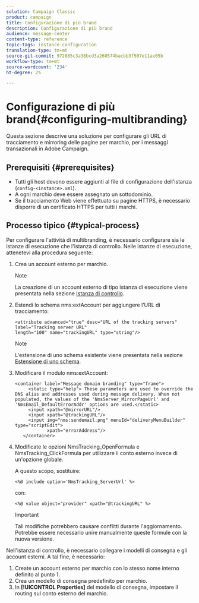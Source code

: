 ```yaml
---
solution: Campaign Classic
product: campaign
title: Configurazione di più brand
description: Configurazione di più brand
audience: message-center
content-type: reference
topic-tags: instance-configuration
translation-type: tm+mt
source-git-commit: 972885c3a38bcd3a260574bacbb3f507e11ae05b
workflow-type: tm+mt
source-wordcount: '234'
ht-degree: 2%

---
```



# Configurazione di più brand{#configuring-multibranding}

Questa sezione descrive una soluzione per configurare gli URL di tracciamento e mirroring delle pagine per marchio, per i messaggi transazionali in  Adobe Campaign.

## Prerequisiti {#prerequisites}

* Tutti gli host devono essere aggiunti al file di configurazione dell&#39;istanza (`config-<instance>.xml`).
* A ogni marchio deve essere assegnato un sottodominio.
* Se il tracciamento Web viene effettuato su pagine HTTPS, è necessario disporre di un certificato HTTPS per tutti i marchi.

## Processo tipico {#typical-process}

Per configurare l&#39;attività di multibranding, è necessario configurare sia le istanze di esecuzione che l&#39;istanza di controllo. Nelle istanze di esecuzione, attenetevi alla procedura seguente:

1. Crea un account esterno per marchio.

   >[!NOTE]
   >
   >La creazione di un account esterno di tipo istanza di esecuzione viene presentata nella sezione [Istanza di controllo](../../message-center/using/creating-a-shared-connection.md#control-instance).

1. Estendi lo schema nms:extAccount per aggiungere l’URL di tracciamento:

   ```
   <attribute advanced="true" desc="URL of the tracking servers" label="Tracking server URL"
   length="100" name="trackingURL" type="string"/>
   ```

   >[!NOTE]
   >
   >L&#39;estensione di uno schema esistente viene presentata nella sezione [Estensione di uno schema](../../configuration/using/extending-a-schema.md).

1. Modificare il modulo nms:extAccount:

   ```
   <container label="Message domain branding" type="frame">
        <static type="help"> These parameters are used to override the DNS alias and addresses used during message delivery. When not populated, the values of the 'NmsServer_MirrorPageUrl' and 'NmsEmail_DefaultErrorAddr' options are used.</static>
        <input xpath="@mirrorURL"/>
        <input xpath="@trackingURL"/>
        <input img="nms:sendemail.png" menuId="deliveryMenuBuilder" type="scriptEdit">
               xpath="errorAddress"/>
      </container>
   ```

1. Modificate le opzioni NmsTracking_OpenFormula e NmsTracking_ClickFormula per utilizzare il conto esterno invece di un&#39;opzione globale.

   A questo scopo, sostituire:

   ```
   <%@ include option='NmsTracking_ServerUrl' %>
   ```

   con:

   ```
   <%@ value object="provider" xpath="@trackingURL" %>
   ```

   >[!IMPORTANT]
   >
   >Tali modifiche potrebbero causare conflitti durante l&#39;aggiornamento. Potrebbe essere necessario unire manualmente queste formule con la nuova versione.

Nell&#39;istanza di controllo, è necessario collegare i modelli di consegna e gli account esterni. A tal fine, è necessario:

1. Create un account esterno per marchio con lo stesso nome interno definito al punto 1.
1. Crea un modello di consegna predefinito per marchio.
1. In **[!UICONTROL Properties]** del modello di consegna, impostare il routing sul conto esterno del marchio.

